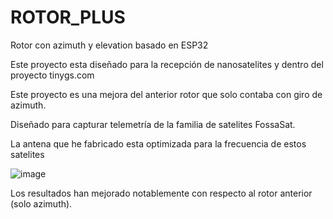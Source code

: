 # ROTOR_PLUS
Rotor con azimuth y elevation basado en ESP32 

Este proyecto esta diseñado para la recepción de nanosatelites y dentro del proyecto tinygs.com

Este proyecto es una mejora del anterior rotor que solo contaba con giro de azimuth.

Diseñado para capturar telemetría de la familia de satelites FossaSat.

La antena que he fabricado esta optimizada para la frecuencia de estos satelites

![image](https://user-images.githubusercontent.com/48222471/180614173-b6e6713a-deb8-4f4f-9173-88964b037b58.png)

Los resultados han mejorado notablemente con respecto al rotor anterior (solo azimuth).
